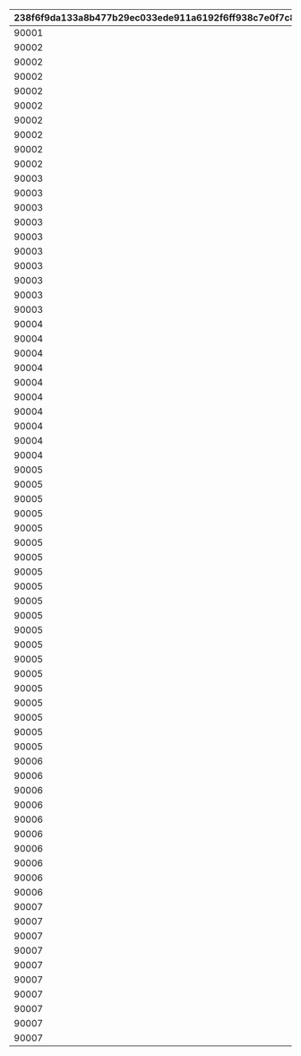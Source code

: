 |238f6f9da133a8b477b29ec033ede911a6192f6ff938c7e0f7c812c13d5f7332|996a2d9492e05bc5aa9d6b0a18b05f7c1cfc8bfc3ed4dd008ff94fd328fad836|f50f929dc51a102805ac929267e6ac2ef196d7382d2028c64f37cdeffd9bffb7|43d39713d1037b3b283d44168cdedf636b0ffa5cc2dd0411721a54920c9b836c|4158cd62a39a44012bd3f21fc75ba420b3c89c85a7f6b19b856eb140af399eec|5b636aefdde80ccb3170c00127843380474f71f44712e851d4facd6cab946074|4b9587bb23985f7e04d15c3dc66f4762a9974094ff94304fa53c780511d965ee|1fb97042a6e475da6c33aea437ac0d6bae74d3d7e30f823672e8f98093d09a42|93d5d8282ea3578b1a3c7385ce59cd399ddad08efeb3e236421fe18bb60d153b|
| --- | --- | --- | --- | --- | --- | --- | --- | --- |
|90001|0|30000|1|90043|10000|10|12000|1|
|90002|0|30000|2|90047|10000|20|24000|2|
|90002|0|30000|3|90047|10000|20|24000|3|
|90002|0|30000|4|90047|10000|20|24000|4|
|90002|0|30000|5|90047|10000|20|24000|5|
|90002|0|30000|6|90047|10000|20|24000|6|
|90002|0|30000|7|90047|10000|20|24000|7|
|90002|0|30000|8|90047|10000|20|24000|8|
|90002|0|30000|9|90047|10000|20|24000|9|
|90002|0|30000|10|90047|10000|20|24000|10|
|90003|90011|30000|11|90051|10000|40|48000|11|
|90003|90011|30000|12|90051|10000|40|48000|12|
|90003|90011|30000|13|90051|10000|40|48000|13|
|90003|90011|30000|14|90051|10000|40|48000|14|
|90003|90011|30000|15|90051|10000|40|48000|15|
|90003|90011|30000|16|90051|10000|40|48000|16|
|90003|90011|30000|17|90051|10000|40|48000|17|
|90003|90011|30000|18|90051|10000|40|48000|18|
|90003|90011|30000|19|90051|10000|40|48000|19|
|90003|90011|30000|20|90051|10000|40|48000|20|
|90004|90015|30000|21|90055|10000|60|72000|21|
|90004|90015|30000|22|90055|10000|60|72000|22|
|90004|90015|30000|23|90055|10000|60|72000|23|
|90004|90015|30000|24|90055|10000|60|72000|24|
|90004|90015|30000|25|90055|10000|60|72000|25|
|90004|90015|30000|26|90055|10000|60|72000|26|
|90004|90015|30000|27|90055|10000|60|72000|27|
|90004|90015|30000|28|90055|10000|60|72000|28|
|90004|90015|30000|29|90055|10000|60|72000|29|
|90004|90015|30000|30|90055|10000|60|72000|30|
|90005|90015|30000|31|90059|10000|80|96000|31|
|90005|90015|30000|32|90059|10000|80|96000|32|
|90005|90015|30000|33|90059|10000|80|96000|33|
|90005|90015|30000|34|90059|10000|80|96000|34|
|90005|90015|30000|35|90059|10000|80|96000|35|
|90005|90015|30000|36|90059|10000|80|96000|36|
|90005|90015|30000|37|90059|10000|80|96000|37|
|90005|90015|30000|38|90059|10000|80|96000|38|
|90005|90015|30000|39|90059|10000|80|96000|39|
|90005|90015|30000|40|90059|10000|80|96000|40|
|90005|90017|30000|41|90063|10000|120|144000|41|
|90005|90017|30000|42|90063|10000|120|144000|42|
|90005|90017|30000|43|90063|10000|120|144000|43|
|90005|90017|30000|44|90063|10000|120|144000|44|
|90005|90017|30000|45|90063|10000|120|144000|45|
|90005|90017|30000|46|90063|10000|120|144000|46|
|90005|90017|30000|47|90063|10000|120|144000|47|
|90005|90017|30000|48|90063|10000|120|144000|48|
|90005|90017|30000|49|90063|10000|120|144000|49|
|90005|90017|30000|50|90063|10000|120|144000|50|
|90006|90019|30000|51|90067|10000|150|180000|51|
|90006|90019|30000|52|90067|10000|150|180000|52|
|90006|90019|30000|53|90067|10000|150|180000|53|
|90006|90019|30000|54|90067|10000|150|180000|54|
|90006|90019|30000|55|90067|10000|150|180000|55|
|90006|90019|30000|56|90067|10000|150|180000|56|
|90006|90019|30000|57|90067|10000|150|180000|57|
|90006|90019|30000|58|90067|10000|150|180000|58|
|90006|90019|30000|59|90067|10000|150|180000|59|
|90006|90019|30000|60|90067|10000|150|180000|60|
|90007|90021|30000|61|90071|10000|180|216000|61|
|90007|90021|30000|62|90071|10000|180|216000|62|
|90007|90021|30000|63|90071|10000|180|216000|63|
|90007|90021|30000|64|90071|10000|180|216000|64|
|90007|90021|30000|65|90071|10000|180|216000|65|
|90007|90021|30000|66|90071|10000|180|216000|66|
|90007|90021|30000|67|90071|10000|180|216000|67|
|90007|90021|30000|68|90071|10000|180|216000|68|
|90007|90021|30000|69|90071|10000|180|216000|69|
|90007|90021|30000|70|90071|10000|180|216000|70|